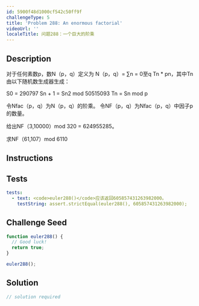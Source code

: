 ```yaml
---
id: 5900f48d1000cf542c50ff9f
challengeType: 5
title: 'Problem 288: An enormous factorial'
videoUrl: ''
localeTitle: 问题288：一个巨大的阶乘
---
```


## Description
<section id="description">
对于任何素数p，数N（p，q）定义为
N（p，q）= ∑n = 0至q Tn * pn，其中Tn由以下随机数生成器生成：

S0 = 290797
Sn + 1 = Sn2 mod 50515093
Tn = Sn mod p


令Nfac（p，q）为N（p，q）的阶乘。
令NF（p，q）为Nfac（p，q）中因子p的数量。


给出NF（3,10000）mod 320 = 624955285。


求NF（61,107）mod 6110
</section>

## Instructions
<section id="instructions">
</section>

## Tests
<section id='tests'>

```yml
tests:
  - text: <code>euler288()</code>应该返回605857431263982000。
    testString: assert.strictEqual(euler288(), 605857431263982000);

```

</section>

## Challenge Seed
<section id='challengeSeed'>

<div id='js-seed'>

```js
function euler288() {
  // Good luck!
  return true;
}

euler288();

```

</div>



</section>

## Solution
<section id='solution'>

```js
// solution required
```
</section>
